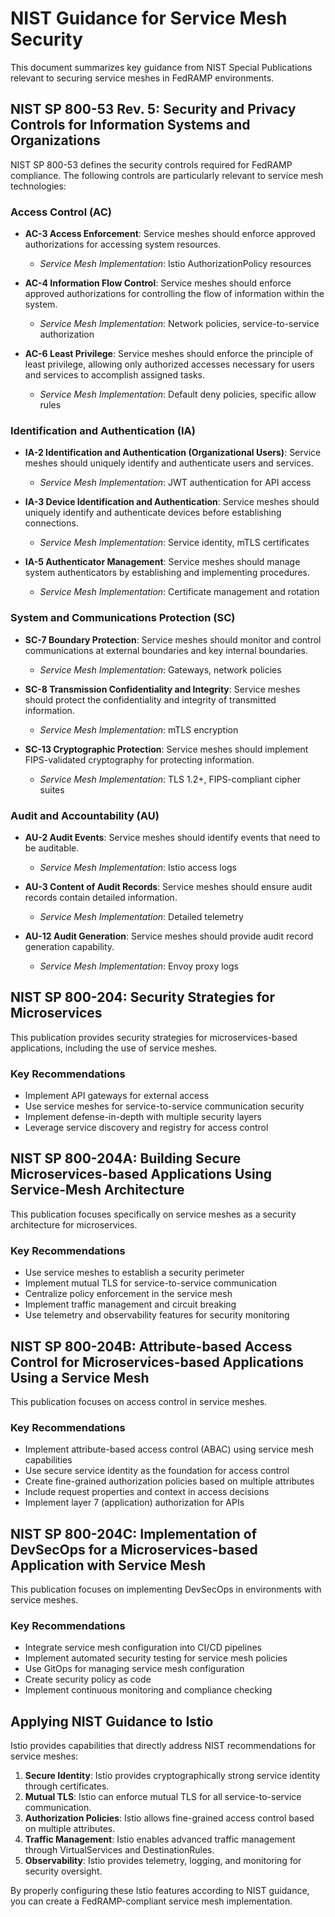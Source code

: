 # NIST Guidance for Service Mesh Security

This document summarizes key guidance from NIST Special Publications relevant to securing service meshes in FedRAMP environments.

## NIST SP 800-53 Rev. 5: Security and Privacy Controls for Information Systems and Organizations

NIST SP 800-53 defines the security controls required for FedRAMP compliance. The following controls are particularly relevant to service mesh technologies:

### Access Control (AC)

- **AC-3 Access Enforcement**: Service meshes should enforce approved authorizations for accessing system resources.
  - *Service Mesh Implementation*: Istio AuthorizationPolicy resources

- **AC-4 Information Flow Control**: Service meshes should enforce approved authorizations for controlling the flow of information within the system.
  - *Service Mesh Implementation*: Network policies, service-to-service authorization

- **AC-6 Least Privilege**: Service meshes should enforce the principle of least privilege, allowing only authorized accesses necessary for users and services to accomplish assigned tasks.
  - *Service Mesh Implementation*: Default deny policies, specific allow rules

### Identification and Authentication (IA)

- **IA-2 Identification and Authentication (Organizational Users)**: Service meshes should uniquely identify and authenticate users and services.
  - *Service Mesh Implementation*: JWT authentication for API access

- **IA-3 Device Identification and Authentication**: Service meshes should uniquely identify and authenticate devices before establishing connections.
  - *Service Mesh Implementation*: Service identity, mTLS certificates

- **IA-5 Authenticator Management**: Service meshes should manage system authenticators by establishing and implementing procedures.
  - *Service Mesh Implementation*: Certificate management and rotation

### System and Communications Protection (SC)

- **SC-7 Boundary Protection**: Service meshes should monitor and control communications at external boundaries and key internal boundaries.
  - *Service Mesh Implementation*: Gateways, network policies

- **SC-8 Transmission Confidentiality and Integrity**: Service meshes should protect the confidentiality and integrity of transmitted information.
  - *Service Mesh Implementation*: mTLS encryption

- **SC-13 Cryptographic Protection**: Service meshes should implement FIPS-validated cryptography for protecting information.
  - *Service Mesh Implementation*: TLS 1.2+, FIPS-compliant cipher suites

### Audit and Accountability (AU)

- **AU-2 Audit Events**: Service meshes should identify events that need to be auditable.
  - *Service Mesh Implementation*: Istio access logs

- **AU-3 Content of Audit Records**: Service meshes should ensure audit records contain detailed information.
  - *Service Mesh Implementation*: Detailed telemetry

- **AU-12 Audit Generation**: Service meshes should provide audit record generation capability.
  - *Service Mesh Implementation*: Envoy proxy logs

## NIST SP 800-204: Security Strategies for Microservices

This publication provides security strategies for microservices-based applications, including the use of service meshes.

### Key Recommendations

- Implement API gateways for external access
- Use service meshes for service-to-service communication security
- Implement defense-in-depth with multiple security layers
- Leverage service discovery and registry for access control

## NIST SP 800-204A: Building Secure Microservices-based Applications Using Service-Mesh Architecture

This publication focuses specifically on service meshes as a security architecture for microservices.

### Key Recommendations

- Use service meshes to establish a security perimeter
- Implement mutual TLS for service-to-service communication
- Centralize policy enforcement in the service mesh
- Implement traffic management and circuit breaking
- Use telemetry and observability features for security monitoring

## NIST SP 800-204B: Attribute-based Access Control for Microservices-based Applications Using a Service Mesh

This publication focuses on access control in service meshes.

### Key Recommendations

- Implement attribute-based access control (ABAC) using service mesh capabilities
- Use secure service identity as the foundation for access control
- Create fine-grained authorization policies based on multiple attributes
- Include request properties and context in access decisions
- Implement layer 7 (application) authorization for APIs

## NIST SP 800-204C: Implementation of DevSecOps for a Microservices-based Application with Service Mesh

This publication focuses on implementing DevSecOps in environments with service meshes.

### Key Recommendations

- Integrate service mesh configuration into CI/CD pipelines
- Implement automated security testing for service mesh policies
- Use GitOps for managing service mesh configuration
- Create security policy as code
- Implement continuous monitoring and compliance checking

## Applying NIST Guidance to Istio

Istio provides capabilities that directly address NIST recommendations for service meshes:

1. **Secure Identity**: Istio provides cryptographically strong service identity through certificates.
2. **Mutual TLS**: Istio can enforce mutual TLS for all service-to-service communication.
3. **Authorization Policies**: Istio allows fine-grained access control based on multiple attributes.
4. **Traffic Management**: Istio enables advanced traffic management through VirtualServices and DestinationRules.
5. **Observability**: Istio provides telemetry, logging, and monitoring for security oversight.

By properly configuring these Istio features according to NIST guidance, you can create a FedRAMP-compliant service mesh implementation.